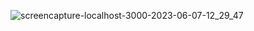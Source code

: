 ![screencapture-localhost-3000-2023-06-07-12_29_47](https://github.com/vaibhavkharat88/Movies-ShowsApp/assets/96875447/872ad764-5822-48c1-b872-2735d6285496)

